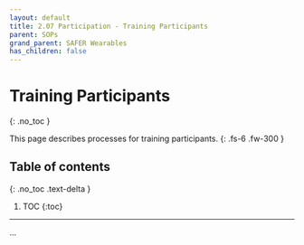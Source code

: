 ```yaml
---
layout: default
title: 2.07 Participation - Training Participants
parent: SOPs
grand_parent: SAFER Wearables
has_children: false
---
```


# Training Participants
{: .no_toc }

This page describes processes for training participants.
{: .fs-6 .fw-300 }

## Table of contents
{: .no_toc .text-delta }

1. TOC
{:toc}

---

...
